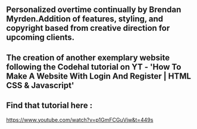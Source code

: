 ## Personalized overtime continually by Brendan Myrden.Addition of features, styling, and copyright based from creative direction for upcoming clients.

## The creation of another exemplary website following the Codehal tutorial on YT - 'How To Make A Website With Login And Register | HTML CSS & Javascript'

## Find that tutorial here :
https://www.youtube.com/watch?v=p1GmFCGuVjw&t=449s
